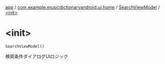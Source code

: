 [app](../../index.md) / [com.example.musicdictionaryandroid.ui.home](../index.md) / [SearchViewModel](index.md) / [&lt;init&gt;](./-init-.md)

# &lt;init&gt;

`SearchViewModel()`

検索条件ダイアログUIロジック

